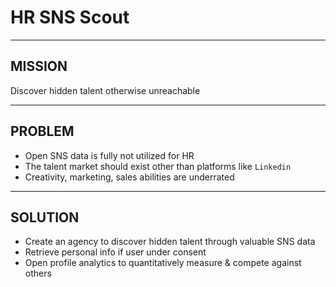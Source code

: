 # HR SNS Scout

---

## MISSION

Discover hidden talent otherwise unreachable

---

## PROBLEM

- Open SNS data is fully not utilized for HR
- The talent market should exist other than platforms like `Linkedin`
- Creativity, marketing, sales abilities are underrated

---

## SOLUTION

- Create an agency to discover hidden talent through valuable SNS data
- Retrieve personal info if user under consent
- Open profile analytics to quantitatively measure & compete against others
